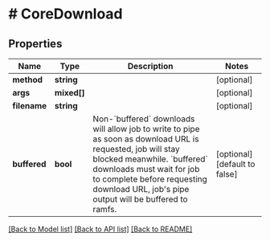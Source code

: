 # # CoreDownload

## Properties

Name | Type | Description | Notes
------------ | ------------- | ------------- | -------------
**method** | **string** |  | [optional]
**args** | **mixed[]** |  | [optional]
**filename** | **string** |  | [optional]
**buffered** | **bool** | Non-&#x60;buffered&#x60; downloads will allow job to write to pipe as soon as download URL is requested, job will stay blocked meanwhile. &#x60;buffered&#x60; downloads must wait for job to complete before requesting download URL, job&#39;s pipe output will be buffered to ramfs. | [optional] [default to false]

[[Back to Model list]](../../README.md#models) [[Back to API list]](../../README.md#endpoints) [[Back to README]](../../README.md)
